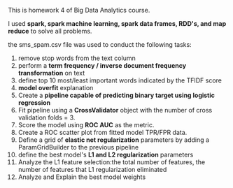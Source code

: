 This is homework 4 of Big Data Analytics course.

I used **spark, spark machine learning, spark data frames, RDD's, and map reduce** to solve all problems.

the sms_spam.csv file was used to conduct the following tasks:

1. remove stop words from the text column
2. perform a **term frequency / inverse document frequency transformation** on text
3. define top 10 most/least important words indicated by the TFIDF score
4. **model overfit** explanation 
5. Create a **pipeline capable of predicting binary target using logistic regression**
6. Fit pipeline using a **CrossValidator** object with the number of cross validation folds = 3. 
7. Score the model using **ROC AUC** as the metric. 
8. Create a ROC scatter plot from fitted model TPR/FPR data.
9. Define a grid of **elastic net regularization** parameters by adding a ParamGridBuilder to the previous pipeline 
10. define the best model's **L1 and L2 regularization** parameters
11. Analyze the L1 feature selection:the total number of features, the number of features that L1 regularization eliminated
12. Analyze and Explain the best model weights

